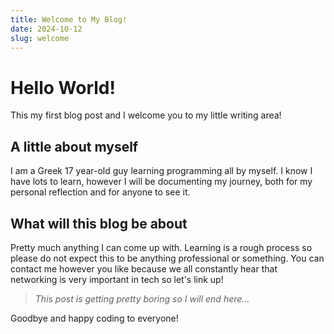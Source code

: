 ```yaml
---
title: Welcome to My Blog!
date: 2024-10-12
slug: welcome
---
```


# Hello World!

This my first blog post and I welcome you to my little writing area!

## A little about myself

I am a Greek 17 year-old guy learning programming all by myself. I know I have lots to learn, however I will be documenting my journey, both for my personal reflection and for anyone to see it.

## What will this blog be about

Pretty much anything I can come up with. Learning is a rough process so please do not expect this to be anything professional or something. You can contact me however you like because we all constantly hear that networking is very important in tech so let's link up!

> _This post is getting pretty boring so I will end here..._

Goodbye and happy coding to everyone!
